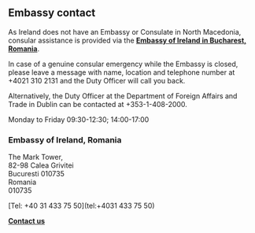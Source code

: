 ## Embassy contact

As Ireland does not have an Embassy or Consulate in North Macedonia, consular assistance is provided via the [**Embassy of Ireland in Bucharest, Romania**](https://www.ireland.ie/en/romania/bucharest/).

In case of a genuine consular emergency while the Embassy is closed, please leave a message with name, location and telephone number at +4021 310 2131 and the Duty Officer will call you back.

Alternatively, the Duty Officer at the Department of Foreign Affairs and Trade in Dublin can be contacted at +353-1-408-2000.

Monday to Friday 09:30-12:30; 14:00-17:00

### Embassy of Ireland, Romania

The Mark Tower,   
82-98 Calea Grivitei   
Bucuresti 010735   
Romania   
010735

[Tel: +40 31 433 75 50](tel:+4031 433 75 50)

[**Contact us**](/en/romania/bucharest/contact/)